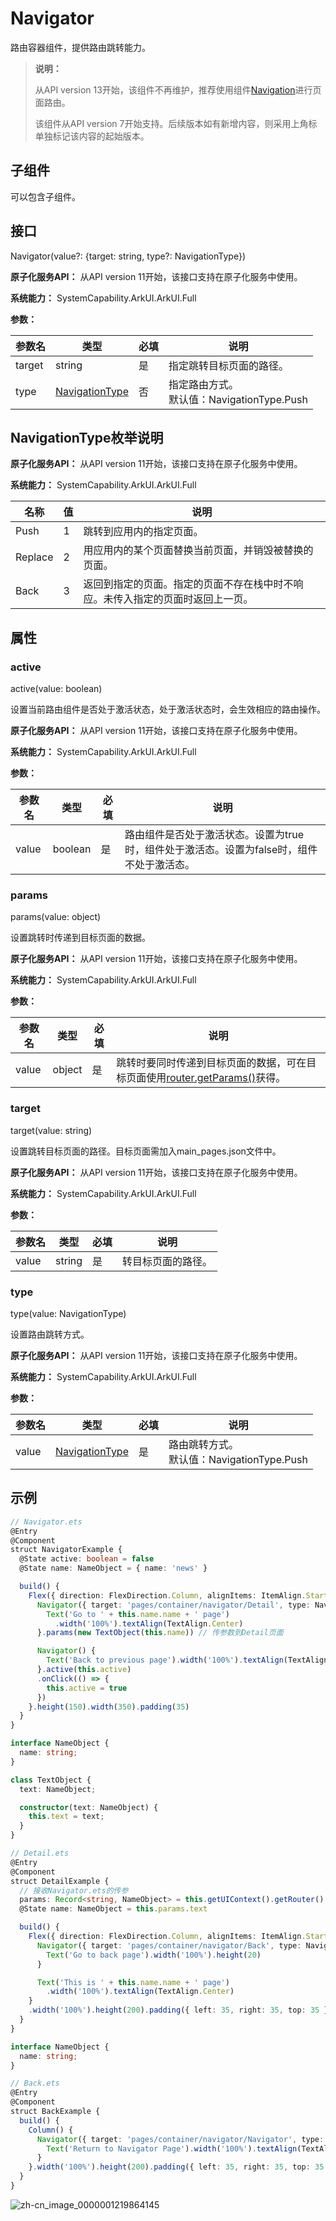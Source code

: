 # Navigator
<!--Kit: ArkUI-->
<!--Subsystem: ArkUI-->
<!--Owner: @mayaolll-->
<!--Designer: @jiangdayuan-->
<!--Tester: @lxl007-->
<!--Adviser: @HelloCrease-->

路由容器组件，提供路由跳转能力。

> **说明：**
>
> 从API version 13开始，该组件不再维护，推荐使用组件[Navigation](ts-basic-components-navigation.md)进行页面路由。
>
> 该组件从API version 7开始支持。后续版本如有新增内容，则采用上角标单独标记该内容的起始版本。


## 子组件

可以包含子组件。


## 接口

Navigator(value?: {target: string, type?: NavigationType})

**原子化服务API：** 从API version 11开始，该接口支持在原子化服务中使用。

**系统能力：** SystemCapability.ArkUI.ArkUI.Full

**参数：**

| 参数名 | 类型       | 必填 | 说明                                       |
| ------ | -------------- | ---- | ---------------------------------------------- |
| target | string         | 是   | 指定跳转目标页面的路径。     |
| type   | [NavigationType](#navigationtype枚举说明) | 否   | 指定路由方式。<br/>默认值：NavigationType.Push |

## NavigationType枚举说明

**原子化服务API：** 从API version 11开始，该接口支持在原子化服务中使用。

**系统能力：** SystemCapability.ArkUI.ArkUI.Full

| 名称      | 值  | 说明                       |
| ------- | ------- | -------------------------- |
| Push    | 1 | 跳转到应用内的指定页面。               |
| Replace | 2 | 用应用内的某个页面替换当前页面，并销毁被替换的页面。 |
| Back    | 3 | 返回到指定的页面。指定的页面不存在栈中时不响应。未传入指定的页面时返回上一页。 |

## 属性

### active

active(value: boolean)

设置当前路由组件是否处于激活状态，处于激活状态时，会生效相应的路由操作。

**原子化服务API：** 从API version 11开始，该接口支持在原子化服务中使用。

**系统能力：** SystemCapability.ArkUI.ArkUI.Full

**参数：** 

| 参数名 | 类型    | 必填 | 说明                       |
| ------ | ------- | ---- | -------------------------- |
| value  | boolean | 是   | 路由组件是否处于激活状态。设置为true时，组件处于激活态。设置为false时，组件不处于激活态。 |

### params

params(value: object)

设置跳转时传递到目标页面的数据。

**原子化服务API：** 从API version 11开始，该接口支持在原子化服务中使用。

**系统能力：** SystemCapability.ArkUI.ArkUI.Full

**参数：** 

| 参数名 | 类型   | 必填 | 说明                                                         |
| ------ | ------ | ---- | ------------------------------------------------------------ |
| value  | object | 是   | 跳转时要同时传递到目标页面的数据，可在目标页面使用[router.getParams()](../js-apis-router.md#routergetparamsdeprecated)获得。 |

### target

target(value: string)

设置跳转目标页面的路径。目标页面需加入main_pages.json文件中。

**原子化服务API：** 从API version 11开始，该接口支持在原子化服务中使用。

**系统能力：** SystemCapability.ArkUI.ArkUI.Full

**参数：** 

| 参数名 | 类型   | 必填 | 说明               |
| ------ | ------ | ---- | ------------------ |
| value  | string | 是   | 转目标页面的路径。 |

### type
type(value: NavigationType)

设置路由跳转方式。

**原子化服务API：** 从API version 11开始，该接口支持在原子化服务中使用。

**系统能力：** SystemCapability.ArkUI.ArkUI.Full

**参数：** 

| 参数名 | 类型   | 必填 | 说明                                           |
| ------ | ------ | ---- | ---------------------------------------------- |
| value  | [NavigationType](#navigationtype枚举说明) | 是   | 路由跳转方式。<br/>默认值：NavigationType.Push |

## 示例

```ts
// Navigator.ets
@Entry
@Component
struct NavigatorExample {
  @State active: boolean = false
  @State name: NameObject = { name: 'news' }

  build() {
    Flex({ direction: FlexDirection.Column, alignItems: ItemAlign.Start, justifyContent: FlexAlign.SpaceBetween }) {
      Navigator({ target: 'pages/container/navigator/Detail', type: NavigationType.Push }) {
        Text('Go to ' + this.name.name + ' page')
          .width('100%').textAlign(TextAlign.Center)
      }.params(new TextObject(this.name)) // 传参数到Detail页面

      Navigator() {
        Text('Back to previous page').width('100%').textAlign(TextAlign.Center)
      }.active(this.active)
      .onClick(() => {
        this.active = true
      })
    }.height(150).width(350).padding(35)
  }
}

interface NameObject {
  name: string;
}

class TextObject {
  text: NameObject;

  constructor(text: NameObject) {
    this.text = text;
  }
}
```

```ts
// Detail.ets
@Entry
@Component
struct DetailExample {
  // 接收Navigator.ets的传参
  params: Record<string, NameObject> = this.getUIContext().getRouter().getParams() as Record<string, NameObject>
  @State name: NameObject = this.params.text

  build() {
    Flex({ direction: FlexDirection.Column, alignItems: ItemAlign.Start, justifyContent: FlexAlign.SpaceBetween }) {
      Navigator({ target: 'pages/container/navigator/Back', type: NavigationType.Push }) {
        Text('Go to back page').width('100%').height(20)
      }

      Text('This is ' + this.name.name + ' page')
        .width('100%').textAlign(TextAlign.Center)
    }
    .width('100%').height(200).padding({ left: 35, right: 35, top: 35 })
  }
}

interface NameObject {
  name: string;
}
```

```ts
// Back.ets
@Entry
@Component
struct BackExample {
  build() {
    Column() {
      Navigator({ target: 'pages/container/navigator/Navigator', type: NavigationType.Back }) {
        Text('Return to Navigator Page').width('100%').textAlign(TextAlign.Center)
      }
    }.width('100%').height(200).padding({ left: 35, right: 35, top: 35 })
  }
}
```

![zh-cn_image_0000001219864145](figures/zh-cn_image_0000001219864145.gif)
